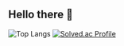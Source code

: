 ## Hello there 👋

<!--
**LeeJeKyun/LeeJeKyun** is a ✨ _special_ ✨ repository because its `README.md` (this file) appears on your GitHub profile.

Here are some ideas to get you started:

- 🔭 I’m currently working on ...
- 🌱 I’m currently learning ...
- 👯 I’m looking to collaborate on ...
- 🤔 I’m looking for help with ...
- 💬 Ask me about ...
- 📫 How to reach me: ...
- 😄 Pronouns: ...
- ⚡ Fun fact: ...
-->
![Top Langs](https://github-readme-stats.vercel.app/api/top-langs/?username=LeeJeKyun&layout=compact)
[![Solved.ac Profile](http://mazassumnida.wtf/api/v2/generate_badge?boj=백준아이디)](https://solved.ac/zxsi2003/)
